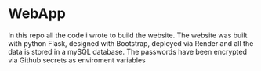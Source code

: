 # WebApp

In this repo all the code i wrote to build the website.
The website was built with python Flask, designed with Bootstrap, deployed via Render and all
the data is stored in a mySQL database. The passwords have been encrypted via Github secrets as enviroment variables